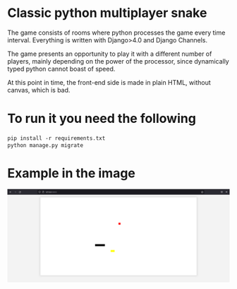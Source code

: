 # Classic python multiplayer snake

The game consists of rooms where python processes the game every time interval.
Everything is written with Django>4.0 and Django Channels.

The game presents an opportunity to play it with a different number of players, mainly depending on the power of the processor, since dynamically typed python cannot boast of speed.

At this point in time, the front-end side is made in plain HTML, without canvas, which is bad.

# To run it you need the following 
```git clone https://github.com/batr1der/snake_multiplayer
pip install -r requirements.txt
python manage.py migrate
```
# Example in the image
![Example image](example_image.jpg)
